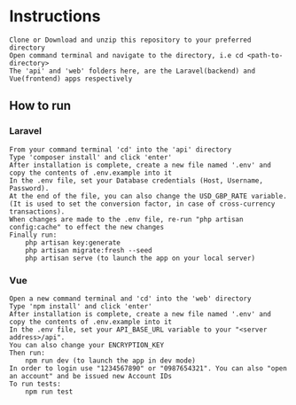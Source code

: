 # Instructions

    Clone or Download and unzip this repository to your preferred directory
    Open command terminal and navigate to the directory, i.e cd <path-to-directory>
    The 'api' and 'web' folders here, are the Laravel(backend) and Vue(frontend) apps respectively


## How to run
	
### Laravel
    From your command terminal 'cd' into the 'api' directory
    Type 'composer install' and click 'enter'
    After installation is complete, create a new file named '.env' and copy the contents of .env.example into it
    In the .env file, set your Database credentials (Host, Username, Password).
    At the end of the file, you can also change the USD_GBP_RATE variable. (It is used to set the conversion factor, in case of cross-currency transactions). 
    When changes are made to the .env file, re-run "php artisan config:cache" to effect the new changes
    Finally run:
        php artisan key:generate
        php artisan migrate:fresh --seed
        php artisan serve (to launch the app on your local server)

### Vue
    Open a new command terminal and 'cd' into the 'web' directory
    Type 'npm install' and click 'enter'
    After installation is complete, create a new file named '.env' and copy the contents of .env.example into it
    In the .env file, set your API_BASE_URL variable to your "<server address>/api".
    You can also change your ENCRYPTION_KEY
    Then run:
        npm run dev (to launch the app in dev mode)
    In order to login use "1234567890" or "0987654321". You can also "open an account" and be issued new Account IDs
    To run tests:
        npm run test
